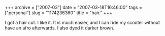 +++
archive = ["2007-03"]
date = "2007-03-18T16:46:00"
tags = ["personal"]
slug = "1174236360"
title = "hair."
+++

I got a hair cut. I like it. It is much easier, and I can ride my scooter
without have an afro afterwards. I also dyed it darker brown.

